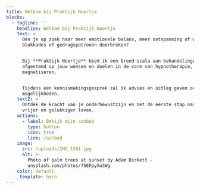 ```yaml
---
title: Welkom bij Praktijk Noortje
blocks:
  - tagline: ''
    headline: Welkom bij Praktijk Noortje
    text: >
      Ben je op zoek naar meer emotionele balans, meer ontspanning of wil je
      blokkades of gedragspatronen doorbreken? 


      Bij **Praktijk Noortje** bied ik een breed scala aan behandelingen
      afgestemd op jouw wensen en doelen in de vorm van hypnotherapie, EMDR en
      magnetiseren. 


      Tijdens een kennismakingsgesprek zal ik advies en uitleg geven over de
      mogelijkheden.
    text2: >
      Ontdek de kracht van je onderbewustzijn en zet de eerste stap naar een
      vrijer en gelukkiger leven.
    actions:
      - label: Bekijk mijn aanbod
        type: button
        icon: true
        link: /aanbod
    image:
      src: /uploads/IMG_1581.jpg
      alt: >-
        Photo of palm trees at sunset by Adam Birkett -
        unsplash.com/photos/75EFpyXu3Wg
    color: default
    _template: hero
---
```


